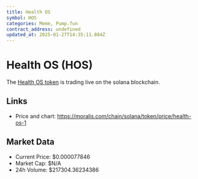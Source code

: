 ```yaml
---
title: Health OS
symbol: HOS
categories: Meme, Pump.fun
contract_address: undefined
updated_at: 2025-01-27T14:35:11.884Z
---
```


# Health OS (HOS)
The [Health OS token](https://moralis.com/chain/solana/token/price/health-os-1) is trading live on the solana blockchain.

## Links
- Price and chart: https://moralis.com/chain/solana/token/price/health-os-1

## Market Data
- Current Price: $0.000077846
- Market Cap: $N/A
- 24h Volume: $217304.36234386

